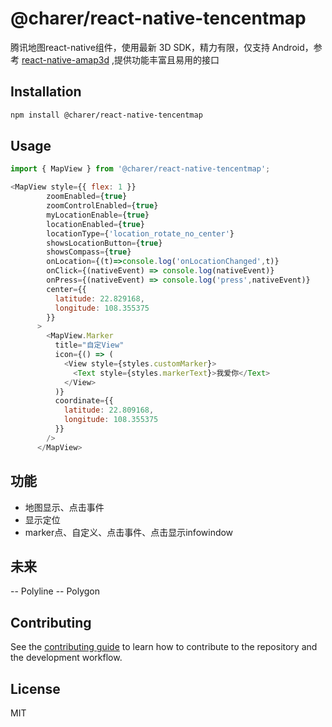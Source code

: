 # @charer/react-native-tencentmap

腾讯地图react-native组件，使用最新 3D SDK，精力有限，仅支持 Android，参考 [react-native-amap3d](https://github.com/qiuxiang/react-native-amap3d) ,提供功能丰富且易用的接口

## Installation

```sh
npm install @charer/react-native-tencentmap
```

## Usage

```js
import { MapView } from '@charer/react-native-tencentmap';

<MapView style={{ flex: 1 }}
        zoomEnabled={true}
        zoomControlEnabled={true}
        myLocationEnable={true}
        locationEnabled={true}
        locationType={'location_rotate_no_center'}
        showsLocationButton={true}
        showsCompass={true}
        onLocation={(t)=>console.log('onLocationChanged',t)}
        onClick={(nativeEvent) => console.log(nativeEvent)}
        onPress={(nativeEvent) => console.log('press',nativeEvent)}
        center={{
          latitude: 22.829168,
          longitude: 108.355375
        }}
      >
        <MapView.Marker
          title="自定View"
          icon={() => (
            <View style={styles.customMarker}>
              <Text style={styles.markerText}>我爱你</Text>
            </View>
          )}
          coordinate={{
            latitude: 22.809168,
            longitude: 108.355375
          }}
        />
      </MapView>
```
## 功能
- 地图显示、点击事件
- 显示定位
- marker点、自定义、点击事件、点击显示infowindow

## 未来
-- Polyline
-- Polygon

## Contributing

See the [contributing guide](CONTRIBUTING.md) to learn how to contribute to the repository and the development workflow.

## License

MIT
